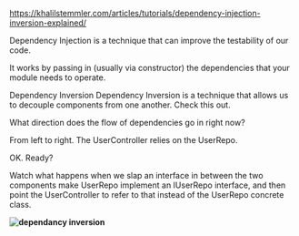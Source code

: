 <https://khalilstemmler.com/articles/tutorials/dependency-injection-inversion-explained/>

Dependency Injection is a technique that can improve the testability of our code.

It works by passing in (usually via constructor) the dependencies that your module needs to operate.

Dependency Inversion
Dependency Inversion is a technique that allows us to decouple components from one another. Check this out.

What direction does the flow of dependencies go in right now?

From left to right. The UserController relies on the UserRepo.

OK. Ready?

Watch what happens when we slap an interface in between the two components make UserRepo implement an IUserRepo interface, and then point the UserController to refer to that instead of the UserRepo concrete class.

**![dependancy inversion](https://d33wubrfki0l68.cloudfront.net/d075438bf5892c2e11841170ea30ce1da450ccb9/60155/img/blog/di-container/after-dependency-inversion.svg)**
